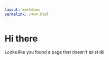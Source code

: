 ```yaml
---
layout: markdown
permalink: /404.html
---
```


# Hi there

Looks like you found a page that doesn't exist 😱
